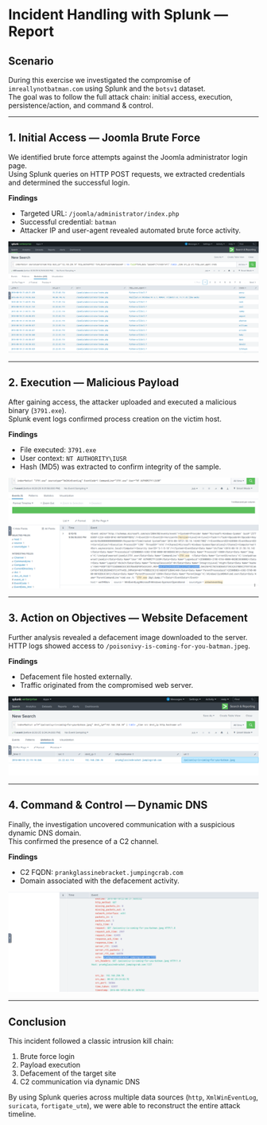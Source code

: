 # Incident Handling with Splunk — Report

## Scenario
During this exercise we investigated the compromise of `imreallynotbatman.com` using Splunk and the `botsv1` dataset.  
The goal was to follow the full attack chain: initial access, execution, persistence/action, and command & control.

---

## 1. Initial Access — Joomla Brute Force
We identified brute force attempts against the Joomla administrator login page.  
Using Splunk queries on HTTP POST requests, we extracted credentials and determined the successful login.

**Findings**  
- Targeted URL: `/joomla/administrator/index.php`  
- Successful credential: `batman`  
- Attacker IP and user-agent revealed automated brute force activity.  

![Task 1 Screenshot](screenshots-splunk/splunk11.png) 


---

## 2. Execution — Malicious Payload
After gaining access, the attacker uploaded and executed a malicious binary (`3791.exe`).  
Splunk event logs confirmed process creation on the victim host.

**Findings**  
- File executed: `3791.exe`  
- User context: `NT AUTHORITY\IUSR`  
- Hash (MD5) was extracted to confirm integrity of the sample.  

![Task 2 Screenshot](screenshots-splunk/payload.png) 
 


---

## 3. Action on Objectives — Website Defacement
Further analysis revealed a defacement image downloaded to the server.  
HTTP logs showed access to `/poisonivy-is-coming-for-you-batman.jpeg`.

**Findings**  
- Defacement file hosted externally.  
- Traffic originated from the compromised web server.  

![Task 3 Screenshot](screenshots-splunk/defacement.png) 


---

## 4. Command & Control — Dynamic DNS
Finally, the investigation uncovered communication with a suspicious dynamic DNS domain.  
This confirmed the presence of a C2 channel.

**Findings**  
- C2 FQDN: `prankglassinebracket.jumpingcrab.com`  
- Domain associated with the defacement activity.  

![Task 4 Screenshot](screenshots-splunk/c2.png) 



---

## Conclusion
This incident followed a classic intrusion kill chain:  
1. Brute force login  
2. Payload execution  
3. Defacement of the target site  
4. C2 communication via dynamic DNS  

By using Splunk queries across multiple data sources (`http`, `XmlWinEventLog`, `suricata`, `fortigate_utm`), we were able to reconstruct the entire attack timeline.
